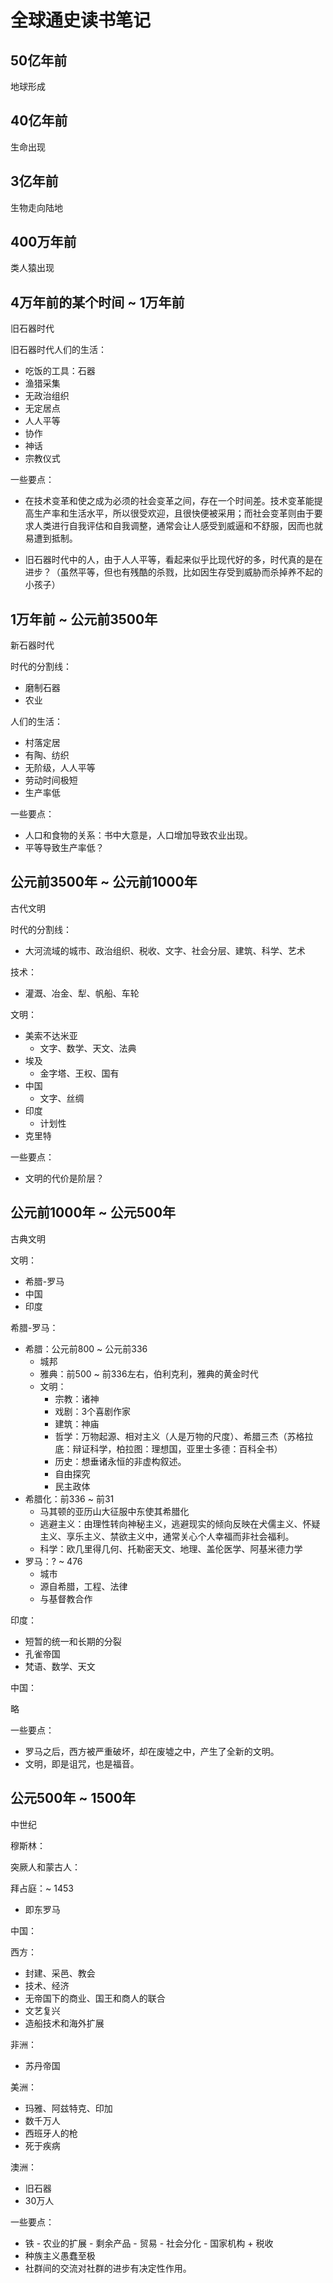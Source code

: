 # 全球通史读书笔记

## 50亿年前

地球形成

## 40亿年前

生命出现

## 3亿年前

生物走向陆地

## 400万年前

类人猿出现

## 4万年前的某个时间 ~ 1万年前

旧石器时代

旧石器时代人们的生活：

- 吃饭的工具：石器
- 渔猎采集
- 无政治组织
- 无定居点
- 人人平等
- 协作
- 神话
- 宗教仪式

一些要点：

- 在技术变革和使之成为必须的社会变革之间，存在一个时间差。技术变革能提高生产率和生活水平，所以很受欢迎，且很快便被采用；而社会变革则由于要求人类进行自我评估和自我调整，通常会让人感受到威逼和不舒服，因而也就易遭到抵制。

- 旧石器时代中的人，由于人人平等，看起来似乎比现代好的多，时代真的是在进步？（虽然平等，但也有残酷的杀戮，比如因生存受到威胁而杀掉养不起的小孩子）


## 1万年前 ~ 公元前3500年

新石器时代

时代的分割线：

- 磨制石器
- 农业

人们的生活：

- 村落定居
- 有陶、纺织
- 无阶级，人人平等
- 劳动时间极短
- 生产率低

一些要点：

- 人口和食物的关系：书中大意是，人口增加导致农业出现。
- 平等导致生产率低？

## 公元前3500年 ~ 公元前1000年

古代文明

时代的分割线：

- 大河流域的城市、政治组织、税收、文字、社会分层、建筑、科学、艺术

技术：

- 灌溉、冶金、犁、帆船、车轮

文明：

- 美索不达米亚
    - 文字、数学、天文、法典
- 埃及
    - 金字塔、王权、国有
- 中国
    - 文字、丝绸
- 印度
    - 计划性
- 克里特

一些要点：

- 文明的代价是阶层？

## 公元前1000年 ~ 公元500年

古典文明

文明：

- 希腊-罗马
- 中国
- 印度

希腊-罗马：

- 希腊：公元前800 ~ 公元前336
    - 城邦
    - 雅典：前500 ~ 前336左右，伯利克利，雅典的黄金时代 
    - 文明：
        - 宗教：诸神
        - 戏剧：3个喜剧作家
        - 建筑：神庙
        - 哲学：万物起源、相对主义（人是万物的尺度）、希腊三杰（苏格拉底：辩证科学，柏拉图：理想国，亚里士多德：百科全书）
        - 历史：想垂诸永恒的非虚构叙述。
        - 自由探究
        - 民主政体
- 希腊化：前336 ~ 前31
    - 马其顿的亚历山大征服中东使其希腊化
    - 逃避主义：由理性转向神秘主义，逃避现实的倾向反映在犬儒主义、怀疑主义、享乐主义、禁欲主义中，通常关心个人幸福而非社会福利。
    - 科学：欧几里得几何、托勒密天文、地理、盖伦医学、阿基米德力学
- 罗马：? ~ 476
    - 城市
    - 源自希腊，工程、法律
    - 与基督教合作

印度：

- 短暂的统一和长期的分裂
- 孔雀帝国
- 梵语、数学、天文

中国：

略

一些要点：

- 罗马之后，西方被严重破坏，却在废墟之中，产生了全新的文明。
- 文明，即是诅咒，也是福音。

## 公元500年 ~ 1500年

中世纪

穆斯林：

突厥人和蒙古人：

拜占庭：~ 1453
- 即东罗马

中国：

西方：
- 封建、采邑、教会
- 技术、经济
- 无帝国下的商业、国王和商人的联合
- 文艺复兴
- 造船技术和海外扩展

非洲：
- 苏丹帝国

美洲：
- 玛雅、阿兹特克、印加
- 数千万人
- 西班牙人的枪
- 死于疾病

澳洲：
- 旧石器
- 30万人

一些要点：

- 铁 - 农业的扩展 - 剩余产品 - 贸易 - 社会分化 - 国家机构 + 税收
- 种族主义愚蠢至极
- 社群间的交流对社群的进步有决定性作用。


